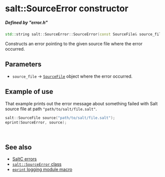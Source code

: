 # salt::SourceError constructor
##### Defined by "error.h" 
```cpp
std::string salt::SourceError::SourceError(const SourceFile& source_file);
```
Constructs an error pointing to the given source file where the error occurred.

## Parameters
+ `source_file` -> [`SourceFile`](<source-file-link-placeholder>) object where the error occurred.

## Example of use
That example prints out the error message about something failed with Salt source file at path `"path/to/salt/file.salt"`.
```cpp
salt::SourceFile source("path/to/salt/file.salt");
eprint(SourceError, source);
```
<br>

## See also
+ [SaltC errors](../README.md)
+ [`salt::SourceError` class](README.md)
+ [`eprint` logging module macro](<eprint-link-placeholder>)